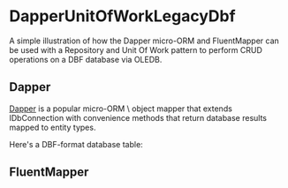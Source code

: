# DapperUnitOfWorkLegacyDbf

A simple illustration of how the Dapper micro-ORM and FluentMapper can be used with a Repository and Unit Of Work pattern to perform CRUD operations on a DBF database via OLEDB.

## Dapper
[Dapper](https://github.com/DapperLib/Dapper) is a popular micro-ORM \ object mapper that extends IDbConnection with convenience methods that return database results mapped to entity types.

Here's a DBF-format database table:


## FluentMapper


